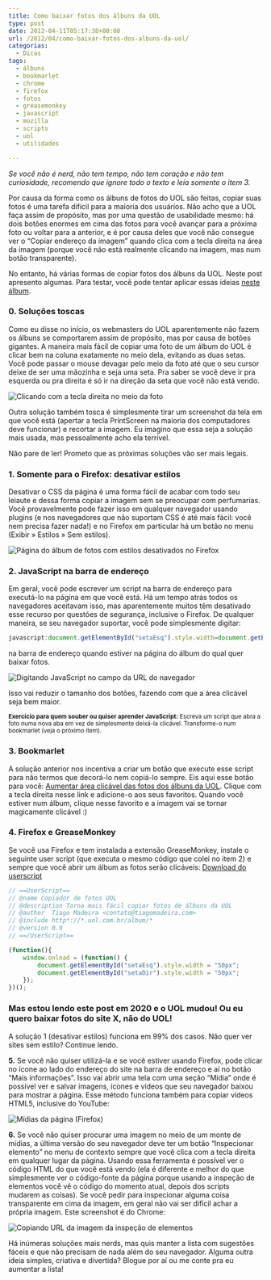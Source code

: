 ```yaml
---
title: Como baixar fotos dos álbuns da UOL
type: post
date: 2012-04-11T05:17:38+00:00
url: /2012/04/como-baixar-fotos-dos-albuns-da-uol/
categorias:
  - Dicas
tags:
  - álbuns
  - bookmarlet
  - chrome
  - firefox
  - fotos
  - greasemonkey
  - javascript
  - mozilla
  - scripts
  - uol
  - utilidades

---
```

_Se você não é nerd, não tem tempo, não tem coração e não tem curiosidade, recomendo que ignore todo o texto e leia somente o item 3._

Por causa da forma como os álbuns de fotos do UOL são feitas, copiar suas fotos é uma tarefa difícil para a maioria dos usuários. Não acho que a UOL faça assim de propósito, mas por uma questão de usabilidade mesmo: há dois botões enormes em cima das fotos para você avançar para a próxima foto ou voltar para a anterior, e é por causa deles que você não consegue ver o “Copiar endereço da imagem” quando clica com a tecla direita na área da imagem (porque você não está realmente clicando na imagem, mas num botão transparente).

No entanto, há várias formas de copiar fotos dos álbuns da UOL. Neste post apresento algumas. Para testar, você pode tentar aplicar essas ideias [neste álbum][1].

### 0. Soluções toscas

Como eu disse no início, os webmasters do UOL aparentemente não fazem os álbuns se comportarem assim de propósito, mas por causa de botões gigantes. A maneira mais fácil de copiar uma foto de um álbum do UOL é clicar bem na coluna exatamente no meio dela, evitando as duas setas. Você pode passar o mouse devagar pelo meio da foto até que o seu cursor deixe de ser uma mãozinha e seja uma seta. Pra saber se você deve ir pra esquerda ou pra direita é só ir na direção da seta que você não está vendo.

![Clicando com a tecla direita no meio da foto](/wp-content/uploads/2012/04/a1.png)

Outra solução também tosca é simplesmente tirar um screenshot da tela em que você está (apertar a tecla PrintScreen na maioria dos computadores deve funcionar) e recortar a imagem. Eu imagino que essa seja a solução mais usada, mas pessoalmente acho ela terrível.

Não pare de ler! Prometo que as próximas soluções vão ser mais legais.

### 1. Somente para o Firefox: desativar estilos

Desativar o CSS da página é uma forma fácil de acabar com todo seu leiaute e dessa forma copiar a imagem sem se preocupar com perfumarias. Você provavelmente pode fazer isso em qualquer navegador usando plugins (e nos navegadores que não suportam CSS é até mais fácil: você nem precisa fazer nada!) e no Firefox em particular há um botão no menu (Exibir » Estilos » Sem estilos).

![Página do álbum de fotos com estilos desativados no Firefox](/wp-content/uploads/2012/04/b1.png)

### 2. JavaScript na barra de endereço

Em geral, você pode escrever um script na barra de endereço para executá-lo na página em que você está. Há um tempo atrás todos os navegadores aceitavam isso, mas aparentemente muitos têm desativado esse recurso por questões de segurança, inclusive o Firefox. De qualquer maneira, se seu navegador suportar, você pode simplesmente digitar:

```javascript
javascript:document.getElementById("setaEsq").style.width=document.getElementById("setaDir").style.width="50px";void(0);
```

na barra de endereço quando estiver na página do álbum do qual quer baixar fotos.

![Digitando JavaScript no campo da URL do navegador](/wp-content/uploads/2012/04/c1.png)

Isso vai reduzir o tamanho dos botões, fazendo com que a área clicável seja bem maior.

<small><strong>Exercício para quem souber ou quiser aprender JavaScript:</strong> Escreva um script que abra a foto numa nova aba em vez de simplesmente deixá-la clicável. Transforme-o num bookmarlet (veja o próximo item).</small>

### 3. Bookmarlet

A solução anterior nos incentiva a criar um botão que execute esse script para não termos que decorá-lo nem copiá-lo sempre. Eis aqui esse botão para você: [Aumentar área clicável das fotos dos álbuns da UOL][2]. Clique com a tecla direita nesse link e adicione-o aos seus favoritos. Quando você estiver num álbum, clique nesse favorito e a imagem vai se tornar magicamente clicável :)

### 4. Firefox e GreaseMonkey

Se você usa Firefox e tem instalada a extensão GreaseMonkey, instale o seguinte user script (que executa o mesmo código que colei no item 2) e sempre que você abrir um álbum as fotos serão clicáveis: [Download do userscript][3]

```javascript
// ==UserScript==
// @name Copiador de fotos UOL
// @description Torna mais fácil copiar fotos de álbuns da UOL
// @author  Tiago Madeira <contato@tiagomadeira.com>
// @include http*://*.uol.com.br/album/*
// @version 0.9
// ==/UserScript==

(function(){
    window.onload = (function() {
        document.getElementById("setaEsq").style.width = "50px";
        document.getElementById("setaDir").style.width = "50px";
    });
})();
```

### Mas estou lendo este post em 2020 e o UOL mudou! Ou eu quero baixar fotos do site X, não do UOL!

A solução 1 (desativar estilos) funciona em 99% dos casos. Não quer ver sites sem estilo? Continue lendo.

**5.** Se você não quiser utilizá-la e se você estiver usando Firefox, pode clicar no ícone ao lado do endereço do site na barra de endereço e aí no botão “Mais informações”. Isso vai abrir uma tela com uma seção “Mídia” onde é possível ver e salvar imagens, ícones e vídeos que seu navegador baixou para mostrar a página. Esse método funciona também para copiar vídeos HTML5, inclusive do YouTube:

![Mídias da página (Firefox)](/wp-content/uploads/2012/04/e1.png)

**6.** Se você não quiser procurar uma imagem no meio de um monte de mídias, a última versão do seu navegador deve ter um botão “Inspecionar elemento” no menu de contexto sempre que você clica com a tecla direita em qualquer lugar da página. Usando essa ferramenta é possível ver o código HTML do que você está vendo (ela é diferente e melhor do que simplesmente ver o código-fonte da página porque usando a inspeção de elementos você vê o código do momento atual, depois dos scripts mudarem as coisas). Se você pedir para inspecionar alguma coisa transparente em cima da imagem, em geral não vai ser difícil achar a própria imagem. Este screenshot é do Chrome:

![Copiando URL da imagem da inspeção de elementos](/wp-content/uploads/2012/04/f1.png)

Há inúmeras soluções mais nerds, mas quis manter a lista com sugestões fáceis e que não precisam de nada além do seu navegador. Alguma outra ideia simples, criativa e divertida? Blogue por aí ou me conte pra eu aumentar a lista!

 [1]: http://educacao.uol.com.br/album/2012/04/04/protesto-de-professores-da-rede-municipal-de-sao-paulo.htm
 [2]: javascript:document.getElementById("setaEsq").style.width=document.getElementById("setaDir").style.width="50px";void(0);
 [3]: /wp-content/uploads/2012/04/fotosuol.user.js

